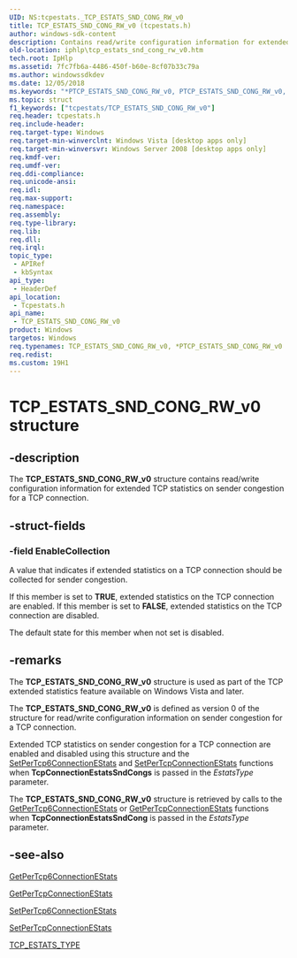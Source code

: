 ```yaml
---
UID: NS:tcpestats._TCP_ESTATS_SND_CONG_RW_v0
title: TCP_ESTATS_SND_CONG_RW_v0 (tcpestats.h)
author: windows-sdk-content
description: Contains read/write configuration information for extended TCP statistics on sender congestion for a TCP connection.
old-location: iphlp\tcp_estats_snd_cong_rw_v0.htm
tech.root: IpHlp
ms.assetid: 7fc7fb6a-4486-450f-b60e-8cf07b33c79a
ms.author: windowssdkdev
ms.date: 12/05/2018
ms.keywords: "*PTCP_ESTATS_SND_CONG_RW_v0, PTCP_ESTATS_SND_CONG_RW_v0, PTCP_ESTATS_SND_CONG_RW_v0 structure pointer [IP Helper], TCP_ESTATS_SND_CONG_RW_v0, TCP_ESTATS_SND_CONG_RW_v0 structure [IP Helper], iphlp.tcp_estats_snd_cong_rw_v0, tcpestats/PTCP_ESTATS_SND_CONG_RW_v0, tcpestats/TCP_ESTATS_SND_CONG_RW_v0"
ms.topic: struct
f1_keywords: ["tcpestats/TCP_ESTATS_SND_CONG_RW_v0"]
req.header: tcpestats.h
req.include-header: 
req.target-type: Windows
req.target-min-winverclnt: Windows Vista [desktop apps only]
req.target-min-winversvr: Windows Server 2008 [desktop apps only]
req.kmdf-ver: 
req.umdf-ver: 
req.ddi-compliance: 
req.unicode-ansi: 
req.idl: 
req.max-support: 
req.namespace: 
req.assembly: 
req.type-library: 
req.lib: 
req.dll: 
req.irql: 
topic_type:
 - APIRef
 - kbSyntax
api_type:
 - HeaderDef
api_location:
 - Tcpestats.h
api_name:
 - TCP_ESTATS_SND_CONG_RW_v0
product: Windows
targetos: Windows
req.typenames: TCP_ESTATS_SND_CONG_RW_v0, *PTCP_ESTATS_SND_CONG_RW_v0
req.redist: 
ms.custom: 19H1
---
```


# TCP_ESTATS_SND_CONG_RW_v0 structure


## -description


The <b>TCP_ESTATS_SND_CONG_RW_v0</b> structure contains read/write configuration information for extended TCP statistics on sender congestion for a TCP connection.


## -struct-fields




### -field EnableCollection

A value that indicates if extended statistics on a TCP connection should be collected for sender congestion. 

If this member is set to <b>TRUE</b>, extended statistics on the TCP connection are enabled. If this member is set to <b>FALSE</b>, extended statistics on the TCP connection are disabled. 

The default state for this member when not set is disabled.


## -remarks



The <b>TCP_ESTATS_SND_CONG_RW_v0</b> structure is used as part of the TCP extended statistics feature available on Windows Vista and later. 

The <b>TCP_ESTATS_SND_CONG_RW_v0</b> is defined as version 0 of the structure for  read/write configuration information on sender congestion for a TCP connection.  

Extended TCP statistics on sender congestion for a TCP connection are enabled and disabled using this structure and the <a href="https://docs.microsoft.com/windows/desktop/api/iphlpapi/nf-iphlpapi-setpertcp6connectionestats">SetPerTcp6ConnectionEStats</a> and <a href="https://docs.microsoft.com/windows/desktop/api/iphlpapi/nf-iphlpapi-setpertcpconnectionestats">SetPerTcpConnectionEStats</a> functions when <b>TcpConnectionEstatsSndCongs</b> is passed in the <i>EstatsType</i> parameter.

The <b>TCP_ESTATS_SND_CONG_RW_v0</b> structure is retrieved by calls to  the <a href="https://docs.microsoft.com/windows/desktop/api/iphlpapi/nf-iphlpapi-getpertcp6connectionestats">GetPerTcp6ConnectionEStats</a> or <a href="https://docs.microsoft.com/windows/desktop/api/iphlpapi/nf-iphlpapi-getpertcpconnectionestats">GetPerTcpConnectionEStats</a> functions when <b>TcpConnectionEstatsSndCong</b> is passed in the <i>EstatsType</i> parameter. 




## -see-also




<a href="https://docs.microsoft.com/windows/desktop/api/iphlpapi/nf-iphlpapi-getpertcp6connectionestats">GetPerTcp6ConnectionEStats</a>



<a href="https://docs.microsoft.com/windows/desktop/api/iphlpapi/nf-iphlpapi-getpertcpconnectionestats">GetPerTcpConnectionEStats</a>



<a href="https://docs.microsoft.com/windows/desktop/api/iphlpapi/nf-iphlpapi-setpertcp6connectionestats">SetPerTcp6ConnectionEStats</a>



<a href="https://docs.microsoft.com/windows/desktop/api/iphlpapi/nf-iphlpapi-setpertcpconnectionestats">SetPerTcpConnectionEStats</a>



<a href="https://docs.microsoft.com/windows/desktop/api/tcpestats/ne-tcpestats-tcp_estats_type">TCP_ESTATS_TYPE</a>
 

 

